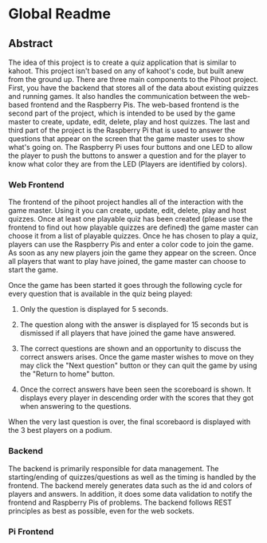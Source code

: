 # Global Readme

## Abstract

The idea of this project is to create a quiz application that is similar to kahoot. This project isn't based on any of kahoot's code, but built anew from the ground up. There are three main components to the Pihoot project. First, you have the backend that stores all of the data about existing quizzes and running games. It also handles the communication between the web-based frontend and the Raspberry Pis. The web-based frontend is the second part of the project, which is intended to be used by the game master to create, update, edit, delete, play and host quizzes. The last and third part of the project is the Raspberry Pi that is used to answer the questions that appear on the screen that the game master uses to show what's going on. The Raspberry Pi uses four buttons and one LED to allow the player to push the buttons to answer a question and for the player to know what color they are from the LED (Players are identified by colors).

### Web Frontend

The frontend of the pihoot project handles all of the interaction with the game master. Using it you can create, update, edit, delete, play and host quizzes. Once at least one playable quiz has been created (please use the frontend to find out how playable quizzes are defined) the game master can choose it from a list of playable quizzes. Once he has chosen to play a quiz, players can use the Raspberry Pis and enter a color code to join the game. As soon as any new players join the game they appear on the screen. Once all players that want to play have joined, the game master can choose to start the game.

Once the game has been started it goes through the following cycle for every question that is available in the quiz being played:

1. Only the question is displayed for 5 seconds.

2. The question along with the answer is displayed for 15 seconds but is dismissed if all players that have joined the game have answered.

3. The correct questions are shown and an opportunity to discuss the correct answers arises. Once the game master wishes to move on they may click the "Next question" button or they can quit the game by using the "Return to home" button.

4. Once the correct answers have been seen the scoreboard is shown. It displays every player in descending order with the scores that they got when answering to the questions.

When the very last question is over, the final scorebaord is displayed with the 3 best players on a podium.

### Backend

The backend is primarily responsible for data management. The starting/ending of quizzes/questions as well as the timing is handled by the frontend. The backend merely generates data such as the id and colors of players and answers. In addition, it does some data validation to notify the frontend and Raspberry Pis of problems. The backend follows REST principles as best as possible, even for the web sockets.
<!-- TODO(joelbieli): Consider adding a more elaborate backend abstract. (Use the web frontend abstract as an example.) -->

### Pi Frontend

<!-- TODO(kian): Add pi frontend abstract. (Use the web frontend abstract as an example.) -->